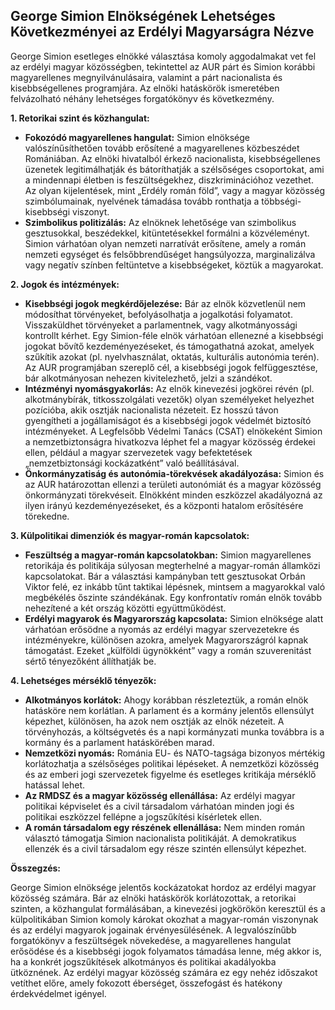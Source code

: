 ## George Simion Elnökségének Lehetséges Következményei az Erdélyi Magyarságra Nézve

George Simion esetleges elnökké választása komoly aggodalmakat vet fel az erdélyi magyar közösségben, tekintettel az AUR párt és Simion korábbi magyarellenes megnyilvánulásaira, valamint a párt nacionalista és kisebbségellenes programjára. Az elnöki hatáskörök ismeretében felvázolható néhány lehetséges forgatókönyv és következmény.

**1. Retorikai szint és közhangulat:**

*   **Fokozódó magyarellenes hangulat:** Simion elnöksége valószínűsíthetően tovább erősítené a magyarellenes közbeszédet Romániában. Az elnöki hivatalból érkező nacionalista, kisebbségellenes üzenetek legitimálhatják és bátoríthatják a szélsőséges csoportokat, ami a mindennapi életben is feszültségekhez, diszkriminációhoz vezethet. Az olyan kijelentések, mint „Erdély román föld”, vagy a magyar közösség szimbólumainak, nyelvének támadása tovább ronthatja a többségi-kisebbségi viszonyt.
*   **Szimbolikus politizálás:** Az elnöknek lehetősége van szimbolikus gesztusokkal, beszédekkel, kitüntetésekkel formálni a közvéleményt. Simion várhatóan olyan nemzeti narratívát erősítene, amely a román nemzeti egységet és felsőbbrendűséget hangsúlyozza, marginalizálva vagy negatív színben feltüntetve a kisebbségeket, köztük a magyarokat.

**2. Jogok és intézmények:**

*   **Kisebbségi jogok megkérdőjelezése:** Bár az elnök közvetlenül nem módosíthat törvényeket, befolyásolhatja a jogalkotási folyamatot. Visszaküldhet törvényeket a parlamentnek, vagy alkotmányossági kontrollt kérhet. Egy Simion-féle elnök várhatóan ellenezné a kisebbségi jogokat bővítő kezdeményezéseket, és támogathatná azokat, amelyek szűkítik azokat (pl. nyelvhasználat, oktatás, kulturális autonómia terén). Az AUR programjában szereplő cél, a kisebbségi jogok felfüggesztése, bár alkotmányosan nehezen kivitelezhető, jelzi a szándékot.
*   **Intézményi nyomásgyakorlás:** Az elnök kinevezési jogkörei révén (pl. alkotmánybírák, titkosszolgálati vezetők) olyan személyeket helyezhet pozícióba, akik osztják nacionalista nézeteit. Ez hosszú távon gyengítheti a jogállamiságot és a kisebbségi jogok védelmét biztosító intézményeket. A Legfelsőbb Védelmi Tanács (CSAT) elnökeként Simion a nemzetbiztonságra hivatkozva léphet fel a magyar közösség érdekei ellen, például a magyar szervezetek vagy befektetések „nemzetbiztonsági kockázatként” való beállításával.
*   **Önkormányzatiság és autonómia-törekvések akadályozása:** Simion és az AUR határozottan ellenzi a területi autonómiát és a magyar közösség önkormányzati törekvéseit. Elnökként minden eszközzel akadályozná az ilyen irányú kezdeményezéseket, és a központi hatalom erősítésére törekedne.

**3. Külpolitikai dimenziók és magyar-román kapcsolatok:**

*   **Feszültség a magyar-román kapcsolatokban:** Simion magyarellenes retorikája és politikája súlyosan megterhelné a magyar-román államközi kapcsolatokat. Bár a választási kampányban tett gesztusokat Orbán Viktor felé, ez inkább tűnt taktikai lépésnek, mintsem a magyarokkal való megbékélés őszinte szándékának. Egy konfrontatív román elnök tovább nehezítené a két ország közötti együttműködést.
*   **Erdélyi magyarok és Magyarország kapcsolata:** Simion elnöksége alatt várhatóan erősödne a nyomás az erdélyi magyar szervezetekre és intézményekre, különösen azokra, amelyek Magyarországról kapnak támogatást. Ezeket „külföldi ügynökként” vagy a román szuverenitást sértő tényezőként állíthatják be.

**4. Lehetséges mérséklő tényezők:**

*   **Alkotmányos korlátok:** Ahogy korábban részleteztük, a román elnök hatásköre nem korlátlan. A parlament és a kormány jelentős ellensúlyt képezhet, különösen, ha azok nem osztják az elnök nézeteit. A törvényhozás, a költségvetés és a napi kormányzati munka továbbra is a kormány és a parlament hatáskörében marad.
*   **Nemzetközi nyomás:** Románia EU- és NATO-tagsága bizonyos mértékig korlátozhatja a szélsőséges politikai lépéseket. A nemzetközi közösség és az emberi jogi szervezetek figyelme és esetleges kritikája mérséklő hatással lehet.
*   **Az RMDSZ és a magyar közösség ellenállása:** Az erdélyi magyar politikai képviselet és a civil társadalom várhatóan minden jogi és politikai eszközzel fellépne a jogszűkítési kísérletek ellen.
*   **A román társadalom egy részének ellenállása:** Nem minden román választó támogatja Simion nacionalista politikáját. A demokratikus ellenzék és a civil társadalom egy része szintén ellensúlyt képezhet.

**Összegzés:**

George Simion elnöksége jelentős kockázatokat hordoz az erdélyi magyar közösség számára. Bár az elnöki hatáskörök korlátozottak, a retorikai szinten, a közhangulat formálásában, a kinevezési jogkörökön keresztül és a külpolitikában Simion komoly károkat okozhat a magyar-román viszonynak és az erdélyi magyarok jogainak érvényesülésének. A legvalószínűbb forgatókönyv a feszültségek növekedése, a magyarellenes hangulat erősödése és a kisebbségi jogok folyamatos támadása lenne, még akkor is, ha a konkrét jogszűkítések alkotmányos és politikai akadályokba ütköznének. Az erdélyi magyar közösség számára ez egy nehéz időszakot vetíthet előre, amely fokozott éberséget, összefogást és hatékony érdekvédelmet igényel.
